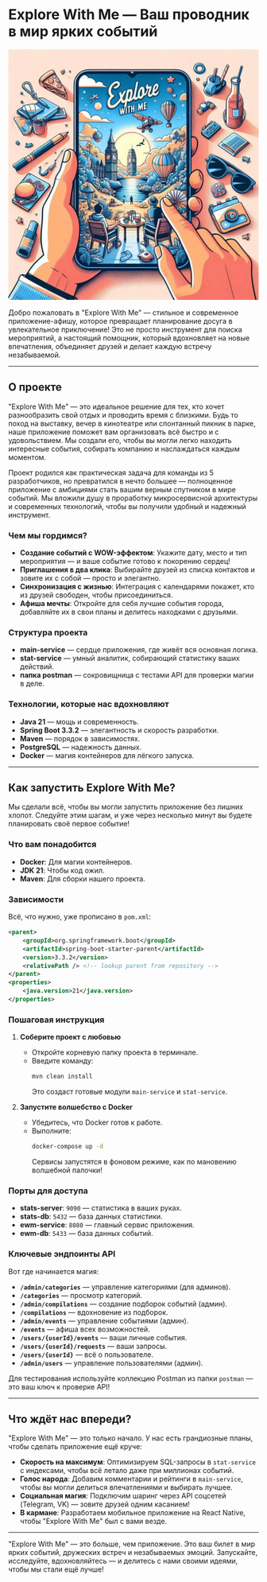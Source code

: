 # Explore With Me — Ваш проводник в мир ярких событий

![Explore-With-Me Banner](image_explore-with-me.jpeg)

Добро пожаловать в "Explore With Me" — стильное и современное приложение-афишу, которое превращает планирование досуга в увлекательное приключение! Это не просто инструмент для поиска мероприятий, а настоящий помощник, который вдохновляет на новые впечатления, объединяет друзей и делает каждую встречу незабываемой.

---

## О проекте

"Explore With Me" — это идеальное решение для тех, кто хочет разнообразить свой отдых и проводить время с близкими. Будь то поход на выставку, вечер в кинотеатре или спонтанный пикник в парке, наше приложение поможет вам организовать всё быстро и с удовольствием. Мы создали его, чтобы вы могли легко находить интересные события, собирать компанию и наслаждаться каждым моментом.

Проект родился как практическая задача для команды из 5 разработчиков, но превратился в нечто большее — полноценное приложение с амбициями стать вашим верным спутником в мире событий. Мы вложили душу в проработку микросервисной архитектуры и современных технологий, чтобы вы получили удобный и надежный инструмент.

### Чем мы гордимся?

- **Создание событий с WOW-эффектом**: Укажите дату, место и тип мероприятия — и ваше событие готово к покорению сердец!
- **Приглашения в два клика**: Выбирайте друзей из списка контактов и зовите их с собой — просто и элегантно.
- **Синхронизация с жизнью**: Интеграция с календарями покажет, кто из друзей свободен, чтобы присоединиться.
- **Афиша мечты**: Откройте для себя лучшие события города, добавляйте их в свои планы и делитесь находками с друзьями.

### Структура проекта

- **main-service** — сердце приложения, где живёт вся основная логика.
- **stat-service** — умный аналитик, собирающий статистику ваших действий.
- **папка postman** — сокровищница с тестами API для проверки магии в деле.

### Технологии, которые нас вдохновляют

- **Java 21** — мощь и современность.
- **Spring Boot 3.3.2** — элегантность и скорость разработки.
- **Maven** — порядок в зависимостях.
- **PostgreSQL** — надежность данных.
- **Docker** — магия контейнеров для лёгкого запуска.

---

## Как запустить Explore With Me?

Мы сделали всё, чтобы вы могли запустить приложение без лишних хлопот. Следуйте этим шагам, и уже через несколько минут вы будете планировать своё первое событие!

### Что вам понадобится

- **Docker**: Для магии контейнеров.
- **JDK 21**: Чтобы код ожил.
- **Maven**: Для сборки нашего проекта.

### Зависимости

Всё, что нужно, уже прописано в `pom.xml`:

```xml
<parent>
    <groupId>org.springframework.boot</groupId>
    <artifactId>spring-boot-starter-parent</artifactId>
    <version>3.3.2</version>
    <relativePath /> <!-- lookup parent from repository -->
</parent>
<properties>
    <java.version>21</java.version>
</properties>
```

### Пошаговая инструкция

1. **Соберите проект с любовью**
    - Откройте корневую папку проекта в терминале.
    - Введите команду:
      ```bash
      mvn clean install
      ```  
      Это создаст готовые модули `main-service` и `stat-service`.

2. **Запустите волшебство с Docker**
    - Убедитесь, что Docker готов к работе.
    - Выполните:
      ```bash
      docker-compose up -d
      ```  
      Сервисы запустятся в фоновом режиме, как по мановению волшебной палочки!

### Порты для доступа

- **stats-server**: `9090` — статистика в ваших руках.
- **stats-db**: `5432` — база данных статистики.
- **ewm-service**: `8080` — главный сервис приложения.
- **ewm-db**: `5433` — база данных событий.

### Ключевые эндпоинты API

Вот где начинается магия:
- **`/admin/categories`** — управление категориями (для админов).
- **`/categories`** — просмотр категорий.
- **`/admin/compilations`** — создание подборок событий (админ).
- **`/compilations`** — вдохновение из подборок.
- **`/admin/events`** — управление событиями (админ).
- **`/events`** — афиша всех возможностей.
- **`/users/{userId}/events`** — ваши личные события.
- **`/users/{userId}/requests`** — ваши запросы.
- **`/users/{userId}`** — всё о пользователе.
- **`/admin/users`** — управление пользователями (админ).

Для тестирования используйте коллекцию Postman из папки `postman` — это ваш ключ к проверке API!

---

## Что ждёт нас впереди?

"Explore With Me" — это только начало. У нас есть грандиозные планы, чтобы сделать приложение ещё круче:

- **Скорость на максимум**: Оптимизируем SQL-запросы в `stat-service` с индексами, чтобы всё летало даже при миллионах событий.
- **Голос народа**: Добавим комментарии и рейтинги в `main-service`, чтобы вы могли делиться впечатлениями и выбирать лучшее.
- **Социальная магия**: Подключим шаринг через API соцсетей (Telegram, VK) — зовите друзей одним касанием!
- **В кармане**: Разработаем мобильное приложение на React Native, чтобы "Explore With Me" был с вами везде.

---

"Explore With Me" — это больше, чем приложение. Это ваш билет в мир ярких событий, дружеских встреч и незабываемых эмоций. Запускайте, исследуйте, вдохновляйтесь — и делитесь с нами своими идеями, чтобы мы стали ещё лучше!